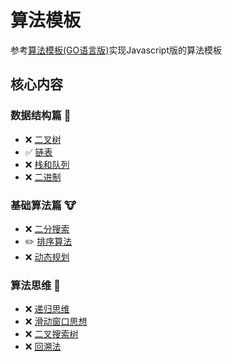 # 算法模板

参考[算法模板(GO语言版)](https://github.com/greyireland/algorithm-pattern)实现Javascript版的算法模板

## 核心内容

### 数据结构篇 🐰

- ❌ [二叉树](./data_structure/binary_tree.md)
- ✅ [链表](./data_structure/linked_list.md)
- ❌ [栈和队列](./data_structure/stack_queue.md)
- ❌ [二进制](./data_structure/binary_op.md)

### 基础算法篇 🐮

- ❌ [二分搜索](./basic_algorithm/binary_search.md)
- ✏️ [排序算法](./basic_algorithm/sort.md)
- ❌ [动态规划](./basic_algorithm/dp.md)

### 算法思维 🦁

- ❌ [递归思维](./advanced_algorithm/recursion.md)
- ❌ [滑动窗口思想](./advanced_algorithm/slide_window.md)
- ❌ [二叉搜索树](./advanced_algorithm/binary_search_tree.md)
- ❌ [回溯法](./advanced_algorithm/backtrack.md)

